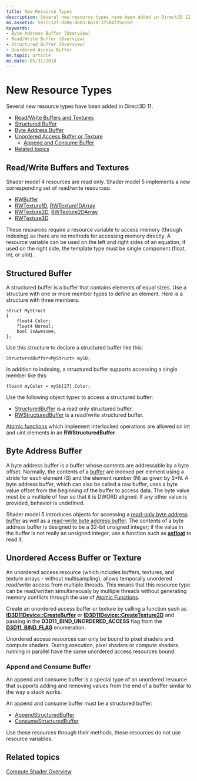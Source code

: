 ```yaml
---
title: New Resource Types
description: Several new resource types have been added in Direct3D 11.
ms.assetid: 597cc12f-dd0e-4603-b670-3f584f25e192
keywords:
- Byte Address Buffer (Overview)
- Read/Write Buffer (Overview)
- Structured Buffer (Overview)
- Unordered Access Buffer
ms.topic: article
ms.date: 05/31/2018
---
```


# New Resource Types

Several new resource types have been added in Direct3D 11.

-   [Read/Write Buffers and Textures](#readwrite-buffers-and-textures)
-   [Structured Buffer](#structured-buffer)
-   [Byte Address Buffer](#byte-address-buffer)
-   [Unordered Access Buffer or Texture](#unordered-access-buffer-or-texture)
    -   [Append and Consume Buffer](#append-and-consume-buffer)
-   [Related topics](#related-topics)

## Read/Write Buffers and Textures

Shader model 4 resources are read only. Shader model 5 implements a new corresponding set of read/write resources:

-   [RWBuffer](https://docs.microsoft.com/windows/desktop/direct3dhlsl/sm5-object-rwbuffer)
-   [RWTexture1D](https://docs.microsoft.com/windows/desktop/direct3dhlsl/sm5-object-rwtexture1d), [RWTexture1DArray](https://docs.microsoft.com/windows/desktop/direct3dhlsl/sm5-object-rwtexture1darray)
-   [RWTexture2D](https://docs.microsoft.com/windows/desktop/direct3dhlsl/sm5-object-rwtexture2d), [RWTexture2DArray](https://docs.microsoft.com/windows/desktop/direct3dhlsl/sm5-object-rwtexture2darray)
-   [RWTexture3D](https://docs.microsoft.com/windows/desktop/direct3dhlsl/sm5-object-rwtexture3d)

These resources require a resource variable to access memory (through indexing) as there are no methods for accessing memory directly. A resource variable can be used on the left and right sides of an equation; if used on the right side, the template type must be single component (float, int, or uint).

## Structured Buffer

A structured buffer is a buffer that contains elements of equal sizes. Use a structure with one or more member types to define an element. Here is a structure with three members.


```
struct MyStruct
{
    float4 Color;
    float4 Normal;
    bool isAwesome;
};
```



Use this structure to declare a structured buffer like this:


```
StructuredBuffer<MyStruct> mySB;
```



In addition to indexing, a structured buffer supports accessing a single member like this:


```
float4 myColor = mySb[27].Color;
```



Use the following object types to access a structured buffer:

-   [StructuredBuffer](https://docs.microsoft.com/windows/desktop/direct3dhlsl/sm5-object-structuredbuffer) is a read only structured buffer.
-   [RWStructuredBuffer](https://docs.microsoft.com/windows/desktop/direct3dhlsl/sm5-object-rwstructuredbuffer) is a read/write structured buffer.

[Atomic functions](direct3d-11-advanced-stages-cs-atomic-functions.md) which implement interlocked operations are allowed on int and uint elements in an **RWStructuredBuffer**.

## Byte Address Buffer

A byte address buffer is a buffer whose contents are addressable by a byte offset. Normally, the contents of a [buffer](overviews-direct3d-11-resources-buffers-intro.md) are indexed per element using a stride for each element (S) and the element number (N) as given by S\*N. A byte address buffer, which can also be called a raw buffer, uses a byte value offset from the beginning of the buffer to access data. The byte value must be a multiple of four so that it is DWORD aligned. If any other value is provided, behavior is undefined.

Shader model 5 introduces objects for accessing a [read-only byte address buffer](https://docs.microsoft.com/windows/desktop/direct3dhlsl/sm5-object-byteaddressbuffer) as well as a [read-write byte address buffer](https://docs.microsoft.com/windows/desktop/direct3dhlsl/sm5-object-rwbyteaddressbuffer). The contents of a byte address buffer is designed to be a 32-bit unsigned integer; if the value in the buffer is not really an unsigned integer, use a function such as [**asfloat**](https://docs.microsoft.com/windows/desktop/direct3dhlsl/dx-graphics-hlsl-asfloat) to read it.

## Unordered Access Buffer or Texture

An unordered access resource (which includes buffers, textures, and texture arrays - without multisampling), allows temporally unordered read/write access from multiple threads. This means that this resource type can be read/written simultaneously by multiple threads without generating memory conflicts through the use of [Atomic Functions](direct3d-11-advanced-stages-cs-atomic-functions.md).

Create an unordered access buffer or texture by calling a function such as [**ID3D11Device::CreateBuffer**](/windows/desktop/api/D3D11/nf-d3d11-id3d11device-createbuffer) or [**ID3D11Device::CreateTexture2D**](/windows/desktop/api/D3D11/nf-d3d11-id3d11device-createtexture2d) and passing in the **D3D11\_BIND\_UNORDERED\_ACCESS** flag from the [**D3D11\_BIND\_FLAG**](/windows/desktop/api/D3D11/ne-d3d11-d3d11_bind_flag) enumeration.

Unordered access resources can only be bound to pixel shaders and compute shaders. During execution, pixel shaders or compute shaders running in parallel have the same unordered access resources bound.

### Append and Consume Buffer

An append and consume buffer is a special type of an unordered resource that supports adding and removing values from the end of a buffer similar to the way a stack works.

An append and consume buffer must be a structured buffer:

-   [AppendStructuredBuffer](https://docs.microsoft.com/windows/desktop/direct3dhlsl/sm5-object-appendstructuredbuffer)
-   [ConsumeStructuredBuffer](https://docs.microsoft.com/windows/desktop/direct3dhlsl/sm5-object-consumestructuredbuffer)

Use these resources through their methods, these resources do not use resource variables.

## Related topics

<dl> <dt>

[Compute Shader Overview](direct3d-11-advanced-stages-compute-shader.md)
</dt> </dl>

 

 




